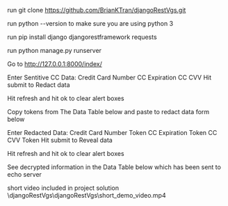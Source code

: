run git clone https://github.com/BrianKTran/djangoRestVgs.git

run python --version to make sure you are using python 3

run pip install django djangorestframework requests

run python manage.py runserver

Go to http://127.0.0.1:8000/index/

Enter Sentitive CC Data:
        Credit Card Number 
        CC Expiration 
        CC CVV
    Hit submit to Redact data

Hit refresh and hit ok to clear alert boxes 

Copy tokens from The Data Table below and 
paste to redact data form below

Enter Redacted Data:
        Credit Card Number Token
        CC Expiration Token
        CC CVV Token
   Hit submit to Reveal data

Hit refresh and hit ok to clear alert boxes 

See decrypted information in the Data Table below which has been sent to echo server

short video included in project solution \djangoRestVgs\djangoRestVgs\short_demo_video.mp4